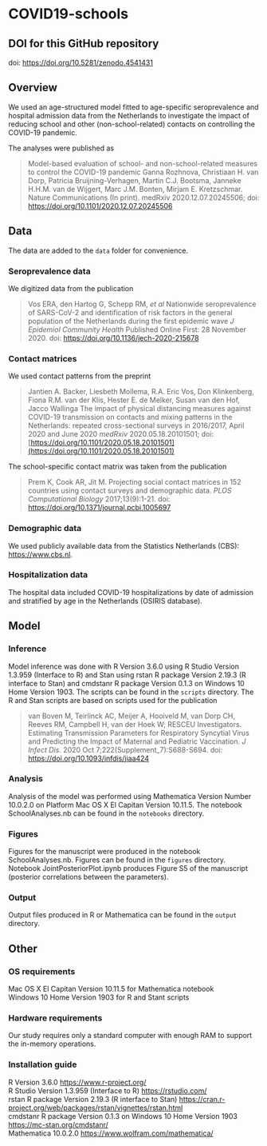 # COVID19-schools

## DOI for this GitHub repository
doi: https://doi.org/10.5281/zenodo.4541431

## Overview

We used an age-structured model fitted to age-specific seroprevalence and hospital admission data from the Netherlands to investigate the impact of reducing school and other (non-school-related) contacts on controlling the COVID-19 pandemic. 

The analyses were published as

> Model-based evaluation of school- and non-school-related measures to control the COVID-19 pandemic
Ganna Rozhnova, Christiaan H. van Dorp, Patricia Bruijning-Verhagen, Martin C.J. Bootsma, Janneke H.H.M. van de Wijgert, Marc J.M. Bonten, Mirjam E. Kretzschmar. Nature Communications (In print). medRxiv 2020.12.07.20245506; doi: https://doi.org/10.1101/2020.12.07.20245506

## Data

The data are added to the `data` folder for convenience.

### Seroprevalence data

We digitized data from the publication

> Vos ERA, den Hartog G, Schepp RM, *et al*
  Nationwide seroprevalence of SARS-CoV-2 and identification of risk factors in the general population of the Netherlands during the first epidemic wave
  *J Epidemiol Community Health* Published Online First: 28 November 2020. doi: https://doi.org/10.1136/jech-2020-215678

### Contact matrices

We used contact patterns from the preprint

> Jantien A. Backer, Liesbeth Mollema, R.A. Eric Vos, Don Klinkenberg, Fiona R.M. van der Klis, Hester E. de Melker, Susan van den Hof, Jacco Wallinga
  The impact of physical distancing measures against COVID-19 transmission on contacts and mixing patterns in the Netherlands: 
  repeated cross-sectional surveys in 2016/2017, April 2020 and June 2020
  *medRxiv* 2020.05.18.20101501; doi: [https://doi.org/10.1101/2020.05.18.20101501](https://doi.org/10.1101/2020.05.18.20101501)
  
The school-specific contact matrix was taken from the publication 

> Prem K, Cook AR, Jit M. Projecting social contact matrices in 152 countries using contact surveys and demographic data. *PLOS Computational Biology* 2017;13(9):1-21. doi: https://doi.org/10.1371/journal.pcbi.1005697

### Demographic data

We used publicly available data from the Statistics Netherlands (CBS): https://www.cbs.nl.

### Hospitalization data

The hospital data included COVID-19 hospitalizations by date of admission and stratified by age in the Netherlands (OSIRIS database). 

## Model 

### Inference

Model inference was done with R Version 3.6.0 using R Studio Version 1.3.959 (Interface to R) and Stan using rstan R package Version 2.19.3 (R interface to Stan) and cmdstanr R package Version 0.1.3 on Windows 10 Home Version 1903. The scripts can be found in the `scripts` directory. The R and Stan scripts are based on scripts used for the publication

> van Boven M, Teirlinck AC, Meijer A, Hooiveld M, van Dorp CH, Reeves RM, Campbell H, van der Hoek W; RESCEU Investigators. 
  Estimating Transmission Parameters for Respiratory Syncytial Virus and Predicting the Impact of Maternal and Pediatric Vaccination. 
  *J Infect Dis.* 2020 Oct 7;222(Supplement_7):S688-S694. doi: https://doi.org/10.1093/infdis/jiaa424

### Analysis

Analysis of the model was performed using Mathematica Version Number 10.0.2.0 on Platform Mac OS X El Capitan Version 10.11.5. The notebook SchoolAnalyses.nb can be found in the `notebooks` directory.

### Figures

Figures for the manuscript were produced in the notebook SchoolAnalyses.nb. Figures can be found in the `figures` directory.
Notebook JointPosteriorPlot.ipynb produces Figure S5 of the manuscript (posterior correlations between the parameters). 

### Output

Output files produced in R or Mathematica can be found in the `output` directory.

## Other

### OS requirements

Mac OS X El Capitan Version 10.11.5 for Mathematica notebook<br />
Windows 10 Home Version 1903 for R and Stant scripts

### Hardware requirements

Our study requires only a standard computer with enough RAM to support the in-memory operations.

### Installation guide

R Version 3.6.0 https://www.r-project.org/<br />
R Studio Version 1.3.959 (Interface to R) https://rstudio.com/<br />
rstan R package Version 2.19.3 (R interface to Stan) https://cran.r-project.org/web/packages/rstan/vignettes/rstan.html<br />
cmdstanr R package Version 0.1.3 on Windows 10 Home Version 1903 https://mc-stan.org/cmdstanr/<br />
Mathematica 10.0.2.0 https://www.wolfram.com/mathematica/<br />
